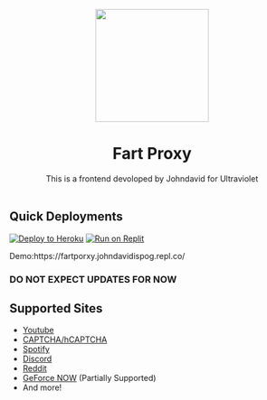 <p align="center"><img src="https://www.kindpng.com/picc/m/237-2370560_doctor-fart-fart-svg-hd-png-download.png" height="200">
</p>

<h1 align="center">Fart Proxy</h1>

<p align="center">This is a frontend devoloped by Johndavid for Ultraviolet<br><br></p>

## Quick Deployments
[![Deploy to Heroku](https://raw.githubusercontent.com/BinBashBanana/deploy-buttons/master/buttons/remade/heroku.svg)](https://heroku.com/deploy/?template=https://github.com/YeeticusPrimed/FartProxy)
[![Run on Replit](https://raw.githubusercontent.com/BinBashBanana/deploy-buttons/master/buttons/remade/replit.svg)](https://replit.com/github/YeeticusPrimed/FartProxy)
<p>Demo:https://fartporxy.johndavidispog.repl.co/</p>
<h3>DO NOT EXPECT UPDATES FOR NOW</h3>

## Supported Sites
- [Youtube](https://www.youtube.com)
- [CAPTCHA/hCAPTCHA](https://www.captcha.net)
- [Spotify](https://spotify.com)
- [Discord](https://discord.com)
- [Reddit](https://reddit.com)
- [GeForce NOW](https://play.geforcenow.com/) (Partially Supported)
- And more!
